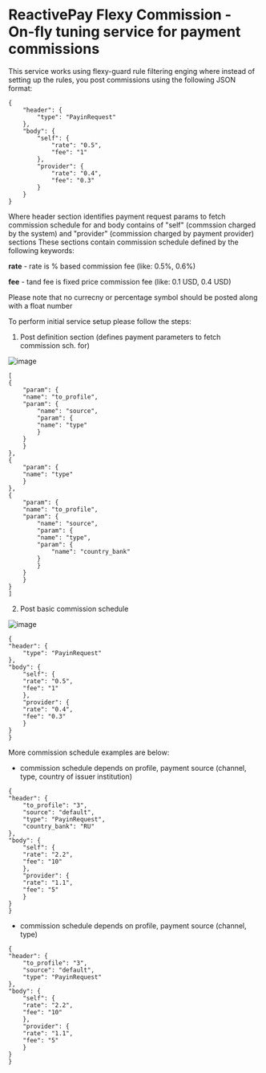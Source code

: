 # ReactivePay Flexy Commission - On-fly tuning service for payment commissions

This service works using flexy-guard rule filtering enging where instead
of setting up the rules, you post commissions using the following JSON
format:

``` none
{
    "header": {
        "type": "PayinRequest"
    },
    "body": {
        "self": {
            "rate": "0.5",
            "fee": "1"
        },
        "provider": {
            "rate": "0.4",
            "fee": "0.3"
        }
    }
}
```

Where header section identifies payment request params to fetch
commission schedule for and body contains of "self" (commssion charged
by the system) and "provider" (commission charged by payment provider)
sections These sections contain commission schedule defined by the
following keywords:

**rate** - rate is % based commission fee (like: 0.5%, 0.6%)

**fee** - tand fee is fixed price commission fee (like: 0.1 USD, 0.4
USD)

Please note that no currecny or percentage symbol should be posted along
with a float number

To perform initial service setup please follow the steps:

1.  Post definition section (defines payment parameters to fetch
    commission sch. for)

![image](https://reactivepay-docs.readthedocs.io/en/latest/_images/fl_d.png)

``` none
[
{
    "param": {
    "name": "to_profile",
    "param": {
        "name": "source",
        "param": {
        "name": "type"
        }
    }
    }
},
{
    "param": {
    "name": "type"
    }
},
{
    "param": {
    "name": "to_profile",
    "param": {
        "name": "source",
        "param": {
        "name": "type",
        "param": {
            "name": "country_bank"
        }
        }
    }
    }
}
]
```

2.  Post basic commission schedule

![image](https://reactivepay-docs.readthedocs.io/en/latest/_images/fl_c.png)

``` none
{
"header": {
    "type": "PayinRequest"
},
"body": {
    "self": {
    "rate": "0.5",
    "fee": "1"
    },
    "provider": {
    "rate": "0.4",
    "fee": "0.3"
    }
}
}
```

More commission schedule examples are below:

  - commission schedule depends on profile, payment source (channel,
    type, country of issuer institution)

<!-- end list -->

``` none
{
"header": {
    "to_profile": "3",
    "source": "default",
    "type": "PayinRequest",
    "country_bank": "RU"
},
"body": {
    "self": {
    "rate": "2.2",
    "fee": "10"
    },
    "provider": {
    "rate": "1.1",
    "fee": "5"
    }
}
}
```

  - commission schedule depends on profile, payment source (channel,
    type)

<!-- end list -->

``` none
{
"header": {
    "to_profile": "3",
    "source": "default",
    "type": "PayinRequest"
},
"body": {
    "self": {
    "rate": "2.2",
    "fee": "10"
    },
    "provider": {
    "rate": "1.1",
    "fee": "5"
    }
}
}
```
